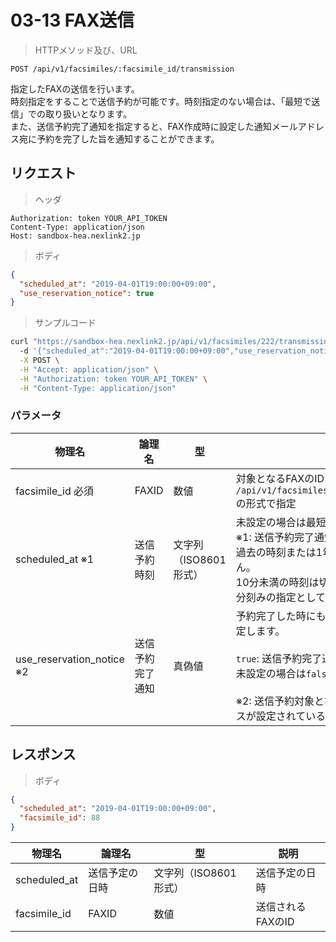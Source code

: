 # 03-13 FAX送信

> HTTPメソッド及び、URL

```
POST /api/v1/facsimiles/:facsimile_id/transmission
```

指定したFAXの送信を行います。  
時刻指定をすることで送信予約が可能です。時刻指定のない場合は、「最短で送信」での取り扱いとなります。  
また、送信予約完了通知を指定すると、FAX作成時に設定した通知メールアドレス宛に予約を完了した旨を通知することができます。

## リクエスト

> ヘッダ

```
Authorization: token YOUR_API_TOKEN
Content-Type: application/json
Host: sandbox-hea.nexlink2.jp
```

> ボディ

```json
{
  "scheduled_at": "2019-04-01T19:00:00+09:00",
  "use_reservation_notice": true
}
```

> サンプルコード

``` sh
curl "https://sandbox-hea.nexlink2.jp/api/v1/facsimiles/222/transmission" \ 
  -d '{"scheduled_at":"2019-04-01T19:00:00+09:00","use_reservation_notice":true}' \
  -X POST \
  -H "Accept: application/json" \
  -H "Authorization: token YOUR_API_TOKEN" \
  -H "Content-Type: application/json"
```

### パラメータ

| 物理名               | 論理名       | 型     | 説明     |
|----------------------|--------------|--------|----------|
|facsimile_id <span class="required">必須</span>|FAXID|数値|対象となるFAXのID<br>`/api/v1/facsimiles/:facsimile_id/transmission`の形式で指定|
|scheduled_at <span class="notice">※1</span>|送信予約時刻|文字列（ISO8601形式）|未設定の場合は最短で送信されます。<br> <span class="notice">※1: 送信予約完了通知が通知ありの場合のみ必須<br />過去の時刻または1年より先の時刻は指定できません。<br>10分未満の時刻は切り上げて（+10分として）10分刻みの指定として扱います。</span>|
|use_reservation_notice <span class="notice">※2</span>| 送信予約完了通知 |真偽値|予約完了した時にも、通知メールを送信するかを指定します。<br><br>`true`: 送信予約完了通知あり、`false`: 通知なし<br>未設定の場合は`false`<br><br><span class="notice">※2: 送信予約対象となるFAXに、通知メールアドレスが設定されている必要があります。<br>|






## レスポンス

> ボディ

```json
{
  "scheduled_at": "2019-04-01T19:00:00+09:00",
  "facsimile_id": 88
}
```
|物理名|論理名|型|説明|
| --- | --- | --- | --- |
|scheduled_at|送信予定の日時|文字列（ISO8601形式）|送信予定の日時|
|facsimile_id|FAXID|数値|送信されるFAXのID|
